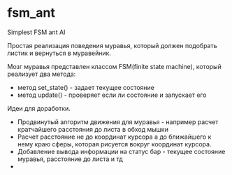 # fsm_ant
Simplest FSM ant AI

Простая реализация поведения муравья, который должен подобрать листик и вернуться в муравейник.

Мозг муравья представлен классом FSM(finite state machine),
который реализует два метода:
* метод set_state() - задает текущее состояние
* метод update() - проверяет если ли состояние и запускает его

Идеи для доработки.
* Продвинутый алгоритм движения для муравья - например расчет кратчайшего расстояния до листа в обход мышки
* Расчет расстояние не до координат курсора а до ближайшего к нему краю сферы, которая рисуется вокруг координат курсора.
* Добавление вывода информации на статус бар - текущее состояние муравья, расстояние до листа и тд
* 